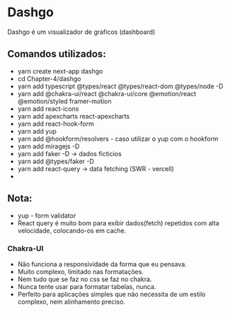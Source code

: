 # Dashgo
Dashgo é um visualizador de graficos (dashboard)

## Comandos utilizados:

* yarn create next-app dashgo
* cd Chapter-4/dashgo
* yarn add typescript @types/react @types/react-dom @types/node -D
* yarn add @chakra-ui/react @chakra-ui/core @emotion/react @emotion/styled framer-motion
* yarn add react-icons
* yarn add apexcharts react-apexcharts
* yarn add react-hook-form
* yarn add yup
* yarn add @hookform/resolvers - caso utilizar o yup com o hookform
* yarn add miragejs -D
* yarn add faker -D -> dados ficticios
* yarn add @types/faker -D
* yarn add react-query -> data fetching (SWR - vercell)
* 



## Nota:

* yup - form validator
* React query é muito bom para exibir dados(fetch) repetidos com alta velocidade, colocando-os em cache. 

### Chakra-UI
* Não funciona a responsividade da forma que eu pensava.
* Muito complexo, limitado nas formatações.
* Nem tudo que se faz no css se faz no chakra.
* Nunca tente usar para formatar tabelas, nunca.
* Perfeito para aplicações simples que não necessita de um estilo complexo, nem alinhamento preciso.